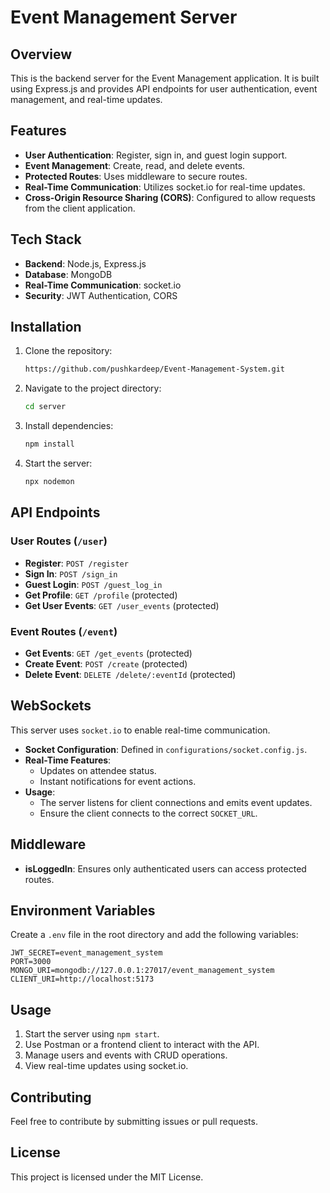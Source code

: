 # Event Management Server

## Overview
This is the backend server for the Event Management application. It is built using Express.js and provides API endpoints for user authentication, event management, and real-time updates.

## Features
- **User Authentication**: Register, sign in, and guest login support.
- **Event Management**: Create, read, and delete events.
- **Protected Routes**: Uses middleware to secure routes.
- **Real-Time Communication**: Utilizes socket.io for real-time updates.
- **Cross-Origin Resource Sharing (CORS)**: Configured to allow requests from the client application.

## Tech Stack
- **Backend**: Node.js, Express.js
- **Database**: MongoDB
- **Real-Time Communication**: socket.io
- **Security**: JWT Authentication, CORS

## Installation
1. Clone the repository:
   ```sh
   https://github.com/pushkardeep/Event-Management-System.git
   ```
2. Navigate to the project directory:
   ```sh
   cd server
   ```
3. Install dependencies:
   ```sh
   npm install
   ```
4. Start the server:
   ```sh
   npx nodemon
   ```

## API Endpoints
### User Routes (`/user`)
- **Register**: `POST /register`
- **Sign In**: `POST /sign_in`
- **Guest Login**: `POST /guest_log_in`
- **Get Profile**: `GET /profile` (protected)
- **Get User Events**: `GET /user_events` (protected)

### Event Routes (`/event`)
- **Get Events**: `GET /get_events` (protected)
- **Create Event**: `POST /create` (protected)
- **Delete Event**: `DELETE /delete/:eventId` (protected)

## WebSockets
This server uses `socket.io` to enable real-time communication.

- **Socket Configuration**: Defined in `configurations/socket.config.js`.
- **Real-Time Features**:
  - Updates on attendee status.
  - Instant notifications for event actions.
- **Usage**:
  - The server listens for client connections and emits event updates.
  - Ensure the client connects to the correct `SOCKET_URL`.

## Middleware
- **isLoggedIn**: Ensures only authenticated users can access protected routes.

## Environment Variables
Create a `.env` file in the root directory and add the following variables:
```
JWT_SECRET=event_management_system
PORT=3000
MONGO_URI=mongodb://127.0.0.1:27017/event_management_system
CLIENT_URI=http://localhost:5173
```

## Usage
1. Start the server using `npm start`.
2. Use Postman or a frontend client to interact with the API.
3. Manage users and events with CRUD operations.
4. View real-time updates using socket.io.

## Contributing
Feel free to contribute by submitting issues or pull requests.

## License
This project is licensed under the MIT License.

